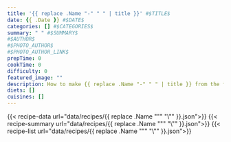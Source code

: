 ```yaml
---
title: '{{ replace .Name "-" " " | title }}' #$TITLE$
date: {{ .Date }} #$DATE$
categories: [] #$CATEGORIES$
summary: " " #$SUMMARY$
#$AUTHOR$
#$PHOTO_AUTHOR$
#$PHOTO_AUTHOR_LINK$
prepTime: 0
cookTime: 0
difficulty: 0
featured_image: ""
description: How to make {{ replace .Name "-" " " | title }} from the free online cookbook
diets: []
cuisines: []
---
```

{{< recipe-data url="data/recipes/{{ replace .Name "\"" "\\\"" }}.json">}}
{{< recipe-summary url="data/recipes/{{ replace .Name "\"" "\\\"" }}.json">}}
{{< recipe-list url="data/recipes/{{ replace .Name "\"" "\\\"" }}.json">}}
